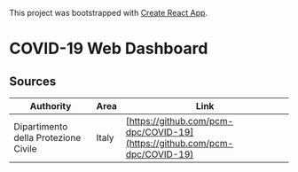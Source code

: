 This project was bootstrapped with [Create React App](https://github.com/facebook/create-react-app).

# COVID-19 Web Dashboard
## Sources

|Authority|Area|Link|
|---|---|---|
|Dipartimento della Protezione Civile|Italy|[https://github.com/pcm-dpc/COVID-19](https://github.com/pcm-dpc/COVID-19)|